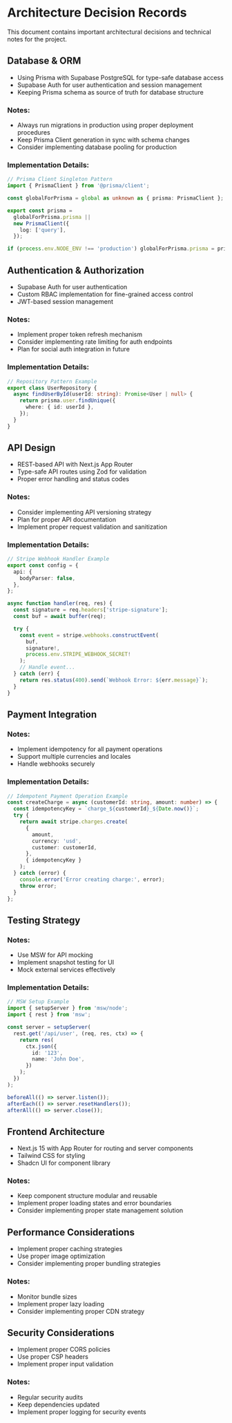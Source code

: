 # Architecture Decision Records

This document contains important architectural decisions and technical notes for the project.

## Database & ORM

- Using Prisma with Supabase PostgreSQL for type-safe database access
- Supabase Auth for user authentication and session management
- Keeping Prisma schema as source of truth for database structure

### Notes:
- Always run migrations in production using proper deployment procedures
- Keep Prisma Client generation in sync with schema changes
- Consider implementing database pooling for production

### Implementation Details:
```typescript
// Prisma Client Singleton Pattern
import { PrismaClient } from '@prisma/client';

const globalForPrisma = global as unknown as { prisma: PrismaClient };

export const prisma =
  globalForPrisma.prisma ||
  new PrismaClient({
    log: ['query'],
  });

if (process.env.NODE_ENV !== 'production') globalForPrisma.prisma = prisma;
```

## Authentication & Authorization

- Supabase Auth for user authentication
- Custom RBAC implementation for fine-grained access control
- JWT-based session management

### Notes:
- Implement proper token refresh mechanism
- Consider implementing rate limiting for auth endpoints
- Plan for social auth integration in future

### Implementation Details:
```typescript
// Repository Pattern Example
export class UserRepository {
  async findUserById(userId: string): Promise<User | null> {
    return prisma.user.findUnique({
      where: { id: userId },
    });
  }
}
```

## API Design

- REST-based API with Next.js App Router
- Type-safe API routes using Zod for validation
- Proper error handling and status codes

### Notes:
- Consider implementing API versioning strategy
- Plan for proper API documentation
- Implement proper request validation and sanitization

### Implementation Details:
```typescript
// Stripe Webhook Handler Example
export const config = {
  api: {
    bodyParser: false,
  },
};

async function handler(req, res) {
  const signature = req.headers['stripe-signature'];
  const buf = await buffer(req);

  try {
    const event = stripe.webhooks.constructEvent(
      buf,
      signature!,
      process.env.STRIPE_WEBHOOK_SECRET!
    );
    // Handle event...
  } catch (err) {
    return res.status(400).send(`Webhook Error: ${err.message}`);
  }
}
```

## Payment Integration

### Notes:
- Implement idempotency for all payment operations
- Support multiple currencies and locales
- Handle webhooks securely

### Implementation Details:
```typescript
// Idempotent Payment Operation Example
const createCharge = async (customerId: string, amount: number) => {
  const idempotencyKey = `charge_${customerId}_${Date.now()}`;
  try {
    return await stripe.charges.create(
      {
        amount,
        currency: 'usd',
        customer: customerId,
      },
      { idempotencyKey }
    );
  } catch (error) {
    console.error('Error creating charge:', error);
    throw error;
  }
};
```

## Testing Strategy

### Notes:
- Use MSW for API mocking
- Implement snapshot testing for UI
- Mock external services effectively

### Implementation Details:
```typescript
// MSW Setup Example
import { setupServer } from 'msw/node';
import { rest } from 'msw';

const server = setupServer(
  rest.get('/api/user', (req, res, ctx) => {
    return res(
      ctx.json({
        id: '123',
        name: 'John Doe',
      })
    );
  })
);

beforeAll(() => server.listen());
afterEach(() => server.resetHandlers());
afterAll(() => server.close());
```

## Frontend Architecture

- Next.js 15 with App Router for routing and server components
- Tailwind CSS for styling
- Shadcn UI for component library

### Notes:
- Keep component structure modular and reusable
- Implement proper loading states and error boundaries
- Consider implementing proper state management solution

## Performance Considerations

- Implement proper caching strategies
- Use proper image optimization
- Consider implementing proper bundling strategies

### Notes:
- Monitor bundle sizes
- Implement proper lazy loading
- Consider implementing proper CDN strategy

## Security Considerations

- Implement proper CORS policies
- Use proper CSP headers
- Implement proper input validation

### Notes:
- Regular security audits
- Keep dependencies updated
- Implement proper logging for security events